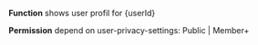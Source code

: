 **Function**
shows user profil for {userId}

**Permission**
depend on user-privacy-settings:
Public | Member+
